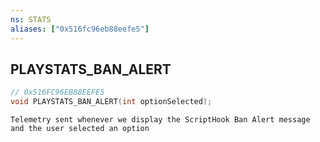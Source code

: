 ```yaml
---
ns: STATS
aliases: ["0x516fc96eb88eefe5"]
---
```

## PLAYSTATS_BAN_ALERT

```c
// 0x516FC96EB88EEFE5
void PLAYSTATS_BAN_ALERT(int optionSelected);
```

```
Telemetry sent whenever we display the ScriptHook Ban Alert message and the user selected an option
```
